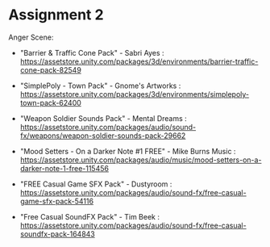 # Assignment 2

Anger Scene: 

  * "Barrier & Traffic Cone Pack" - Sabri Ayes : https://assetstore.unity.com/packages/3d/environments/barrier-traffic-cone-pack-82549

  * "SimplePoly - Town Pack" - Gnome's Artworks : https://assetstore.unity.com/packages/3d/environments/simplepoly-town-pack-62400
  
  * "Weapon Soldier Sounds Pack" - Mental Dreams : https://assetstore.unity.com/packages/audio/sound-fx/weapons/weapon-soldier-sounds-pack-29662
  
  * "Mood Setters - On a Darker Note #1 FREE" - Mike Burns Music : https://assetstore.unity.com/packages/audio/music/mood-setters-on-a-darker-note-1-free-115456
  
  * "FREE Casual Game SFX Pack" - Dustyroom : https://assetstore.unity.com/packages/audio/sound-fx/free-casual-game-sfx-pack-54116
  
  * "Free Casual SoundFX Pack" - Tim Beek : https://assetstore.unity.com/packages/audio/sound-fx/free-casual-soundfx-pack-164843
